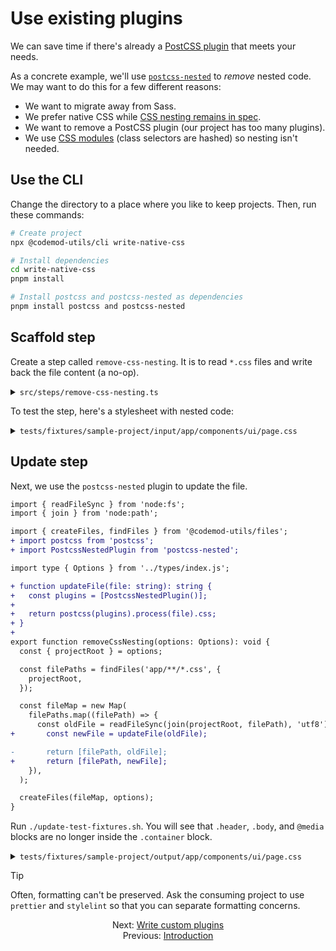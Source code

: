 # Use existing plugins

We can save time if there's already a [PostCSS plugin](https://postcss.org/docs/postcss-plugins) that meets your needs.

As a concrete example, we'll use [`postcss-nested`](https://github.com/postcss/postcss-nested) to _remove_ nested code. We may want to do this for a few different reasons:

- We want to migrate away from Sass.
- We prefer native CSS while [CSS nesting remains in spec](https://www.w3.org/TR/css-nesting-1/).
- We want to remove a PostCSS plugin (our project has too many plugins).
- We use [CSS modules](https://github.com/css-modules/css-modules) (class selectors are hashed) so nesting isn't needed.


## Use the CLI

Change the directory to a place where you like to keep projects. Then, run these commands:

```sh
# Create project
npx @codemod-utils/cli write-native-css

# Install dependencies
cd write-native-css
pnpm install

# Install postcss and postcss-nested as dependencies
pnpm install postcss and postcss-nested
```


## Scaffold step

Create a step called `remove-css-nesting`. It is to read `*.css` files and write back the file content (a no-op).

<details>

<summary><code>src/steps/remove-css-nesting.ts</code></summary>

For brevity, how `src/index.ts` calls `removeCssNesting()` is not shown.

```ts
import { readFileSync } from 'node:fs';
import { join } from 'node:path';

import { createFiles, findFiles } from '@codemod-utils/files';

import type { Options } from '../types/index.js';

export function removeCssNesting(options: Options): void {
  const { projectRoot } = options;

  const filePaths = findFiles('app/**/*.css', {
    projectRoot,
  });

  const fileMap = new Map(
    filePaths.map((filePath) => {
      const oldFile = readFileSync(join(projectRoot, filePath), 'utf8');

      return [filePath, oldFile];
    }),
  );

  createFiles(fileMap, options);
}
```

</details>

To test the step, here's a stylesheet with nested code:

<details>

<summary><code>tests/fixtures/sample-project/input/app/components/ui/page.css</code></summary>

Note, the syntax `@value` is specific to CSS modules. We will later replace it with `var()` from native CSS.

```css
@value (
  desktop,
  spacing-400,
  spacing-600
) from "my-design-tokens";

@value navigation-menu-height: 3rem;

.container {
  display: grid;
  grid-template-areas:
    "header"
    "body";
  grid-template-columns: 1fr;
  grid-template-rows: auto 1fr;
  height: calc(100% - navigation-menu-height);
  overflow-y: auto;
  padding: spacing-600 spacing-400;
  scrollbar-gutter: stable;

  .header {
    grid-area: header;
  }

  .body {
    grid-area: body;
  }

  @media desktop {
    grid-template-areas:
      "header body";
    grid-template-columns: auto 1fr;
    grid-template-rows: 1fr;
    height: 100%;
  }
}
```

</details>


## Update step

Next, we use the `postcss-nested` plugin to update the file.

```diff
import { readFileSync } from 'node:fs';
import { join } from 'node:path';

import { createFiles, findFiles } from '@codemod-utils/files';
+ import postcss from 'postcss';
+ import PostcssNestedPlugin from 'postcss-nested';

import type { Options } from '../types/index.js';

+ function updateFile(file: string): string {
+   const plugins = [PostcssNestedPlugin()];
+ 
+   return postcss(plugins).process(file).css;
+ }
+ 
export function removeCssNesting(options: Options): void {
  const { projectRoot } = options;

  const filePaths = findFiles('app/**/*.css', {
    projectRoot,
  });

  const fileMap = new Map(
    filePaths.map((filePath) => {
      const oldFile = readFileSync(join(projectRoot, filePath), 'utf8');
+       const newFile = updateFile(oldFile);

-       return [filePath, oldFile];
+       return [filePath, newFile];
    }),
  );

  createFiles(fileMap, options);
}
```

Run `./update-test-fixtures.sh`. You will see that `.header`, `.body`, and `@media` blocks are no longer inside the `.container` block.

<details>

<summary><code>tests/fixtures/sample-project/output/app/components/ui/page.css</code></summary>

```css
@value (
  desktop,
  spacing-400,
  spacing-600
) from "my-design-tokens";

@value navigation-menu-height: 3rem;

.container {
  display: grid;
  grid-template-areas:
    "header"
    "body";
  grid-template-columns: 1fr;
  grid-template-rows: auto 1fr;
  height: calc(100% - navigation-menu-height);
  overflow-y: auto;
  padding: spacing-600 spacing-400;
  scrollbar-gutter: stable;
}

.container .header {
    grid-area: header;
  }

.container .body {
    grid-area: body;
  }

@media desktop {

.container {
    grid-template-areas:
      "header body";
    grid-template-columns: auto 1fr;
    grid-template-rows: 1fr;
    height: 100%
}
  }
```

</details>

> [!TIP]
> Often, formatting can't be preserved. Ask the consuming project to use `prettier` and `stylelint` so that you can separate formatting concerns.


<div align="center">
  <div>
    Next: <a href="./02-write-custom-plugins.md">Write custom plugins</a>
  </div>
  <div>
    Previous: <a href="./00-introduction.md">Introduction</a>
  </div>
</div>
